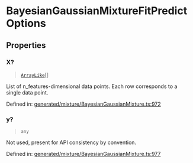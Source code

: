 # BayesianGaussianMixtureFitPredictOptions

## Properties

### X?

> [`ArrayLike`](../types/ArrayLike.md)[]

List of n\_features-dimensional data points. Each row corresponds to a single data point.

Defined in:  [generated/mixture/BayesianGaussianMixture.ts:972](https://github.com/transitive-bullshit/scikit-learn-ts/blob/122b3c0/packages/sklearn/src/generated/mixture/BayesianGaussianMixture.ts#L972)

### y?

> `any`

Not used, present for API consistency by convention.

Defined in:  [generated/mixture/BayesianGaussianMixture.ts:977](https://github.com/transitive-bullshit/scikit-learn-ts/blob/122b3c0/packages/sklearn/src/generated/mixture/BayesianGaussianMixture.ts#L977)
